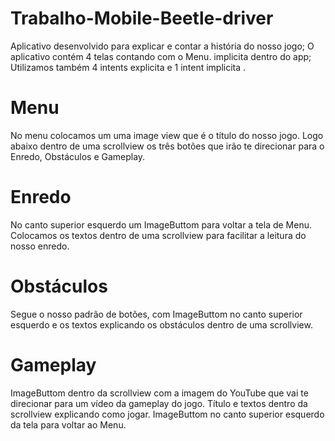 # Trabalho-Mobile-Beetle-driver

Aplicativo desenvolvido para explicar e contar a história do nosso jogo;
O aplicativo contém 4 telas contando com o Menu. implicita dentro do app;
Utilizamos também 4 intents explicita e 1 intent implicita .

# Menu

No menu colocamos um uma image view que é o título do nosso jogo. Logo abaixo dentro de uma scrollview os três botões que irão te direcionar para o Enredo, Obstáculos e Gameplay.

# Enredo

No canto superior esquerdo um ImageButtom para voltar a tela de Menu. Colocamos os textos dentro de uma scrollview para facilitar a leitura do nosso enredo.

# Obstáculos

Segue o nosso padrão de botões, com ImageButtom no canto superior esquerdo e os textos explicando os obstáculos dentro de uma scrollview.

# Gameplay

ImageButtom dentro da scrollview com a imagem do YouTube que vai te direcionar para um vídeo da gameplay do jogo. Título e textos dentro da scrollview explicando como jogar. ImageButtom no canto superior esquerdo da tela para voltar ao Menu.
